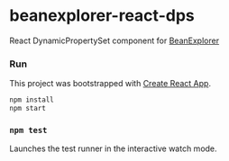 # beanexplorer-react-dps 
React DynamicPropertySet component for [BeanExplorer](https://github.com/DevelopmentOnTheEdge/beanexplorer)

### Run
This project was bootstrapped with [Create React App](https://github.com/facebookincubator/create-react-app).
```bash
npm install
npm start
```

### `npm test`
Launches the test runner in the interactive watch mode.
